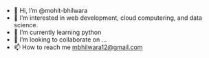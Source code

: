 - 👋 Hi, I’m @mohit-bhilwara
- 👀 I’m interested in web development, cloud computering, and data science. 
- 🌱 I’m currently learning python
- 💞️ I’m looking to collaborate on ...
- 📫 How to reach me mbhilwara12@gmail.com

<!---
mohit-bhilwara/mohit-bhilwara is a ✨ special ✨ repository because its `README.md` (this file) appears on your GitHub profile.
You can click the Preview link to take a look at your changes.
--->
